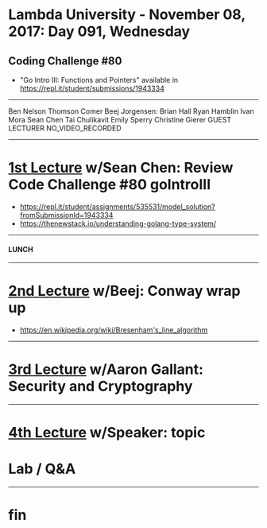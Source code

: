 # Lambda University - November 08, 2017: Day 091, Wednesday
## Coding Challenge #80
- "Go Intro III: Functions and Pointers" available in https://repl.it/student/submissions/1943334
***
Ben Nelson
Thomson Comer
Beej Jorgensen: Brian Hall
Ryan Hamblin
Ivan Mora
Sean Chen
Tai Chulikavit
Emily Sperry
Christine Gierer
GUEST LECTURER
NO_VIDEO_RECORDED
***
# [1st Lecture](VIDEO_RECORDED_NOT_POSTED) w/Sean Chen: Review Code Challenge #80 goIntroIII
- https://repl.it/student/assignments/535531/model_solution?fromSubmissionId=1943334
- https://thenewstack.io/understanding-golang-type-system/

***
#### LUNCH
***
# [2nd Lecture](VIDEO_RECORDED_NOT_POSTED) w/Beej: Conway wrap up
- https://en.wikipedia.org/wiki/Bresenham's_line_algorithm

***
# [3rd Lecture](VIDEO_RECORDED_NOT_POSTED) w/Aaron Gallant: Security and Cryptography
***
# [4th Lecture](VIDEO_RECORDED_NOT_POSTED) w/Speaker: topic
# Lab / Q&A
***
# fin
